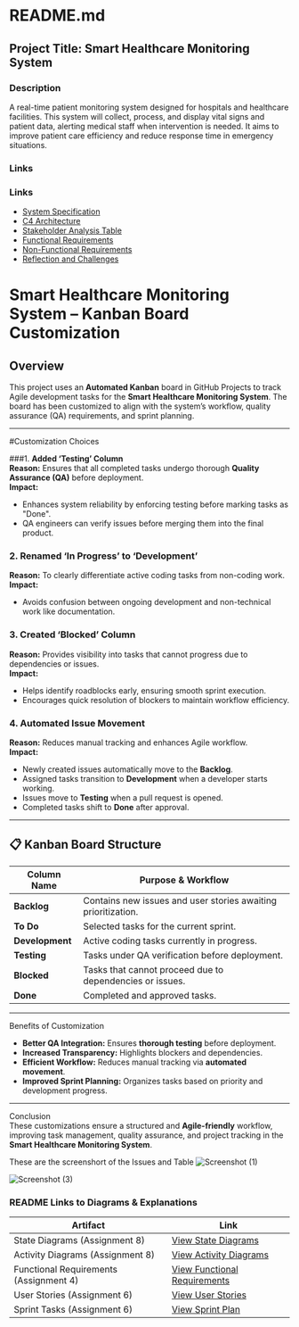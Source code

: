# README.md

## Project Title: Smart Healthcare Monitoring System

### Description
A real-time patient monitoring system designed for hospitals and healthcare facilities. This system will collect, process, and display vital signs and patient data, alerting medical staff when intervention is needed. It aims to improve patient care efficiency and reduce response time in emergency situations.

### Links
### Links
- [System Specification](SPECIFICATION.md)
- [C4 Architecture](ARCHITECTURE.md)
- [Stakeholder Analysis Table](STAKEHOLDERANALYSIS.md)
- [Functional Requirements](FUNCTIONALREQUIREMENTS.md)
- [Non-Functional Requirements](NON_FUNCTIONALREQUIREMENTS.md)
- [Reflection and Challenges](ReflectionandChallenges.md)

# Smart Healthcare Monitoring System – Kanban Board Customization

##  Overview  
This project uses an **Automated Kanban** board in GitHub Projects to track Agile development tasks for the **Smart Healthcare Monitoring System**. The board has been customized to align with the system’s workflow, quality assurance (QA) requirements, and sprint planning.

---

#Customization Choices  

###1. **Added ‘Testing’ Column**  
**Reason:** Ensures that all completed tasks undergo thorough **Quality Assurance (QA)** before deployment.  
**Impact:**  
- Enhances system reliability by enforcing testing before marking tasks as "Done".  
- QA engineers can verify issues before merging them into the final product.

### 2. **Renamed ‘In Progress’ to ‘Development’**  
**Reason:** To clearly differentiate active coding tasks from non-coding work.  
**Impact:**  
- Avoids confusion between ongoing development and non-technical work like documentation.  

### 3. **Created ‘Blocked’ Column**  
**Reason:** Provides visibility into tasks that cannot progress due to dependencies or issues.  
**Impact:**  
- Helps identify roadblocks early, ensuring smooth sprint execution.  
- Encourages quick resolution of blockers to maintain workflow efficiency.  

### 4. **Automated Issue Movement**  
**Reason:** Reduces manual tracking and enhances Agile workflow.  
**Impact:**  
- Newly created issues automatically move to the **Backlog**.  
- Assigned tasks transition to **Development** when a developer starts working.  
- Issues move to **Testing** when a pull request is opened.  
- Completed tasks shift to **Done** after approval.

---

## 📋 Kanban Board Structure  

| Column Name     | Purpose & Workflow                                               |
| --------------- | ---------------------------------------------------------------- |
| **Backlog**     | Contains new issues and user stories awaiting prioritization.    |
| **To Do**       | Selected tasks for the current sprint.                           |
| **Development** | Active coding tasks currently in progress.                      |
| **Testing**     | Tasks under QA verification before deployment.                   |
| **Blocked**     | Tasks that cannot proceed due to dependencies or issues.        |
| **Done**        | Completed and approved tasks.                                   |

---

 Benefits of Customization  
- **Better QA Integration:** Ensures **thorough testing** before deployment.  
- **Increased Transparency:** Highlights blockers and dependencies.  
- **Efficient Workflow:** Reduces manual tracking via **automated movement**.  
- **Improved Sprint Planning:** Organizes tasks based on priority and development progress.

---

Conclusion  
These customizations ensure a structured and **Agile-friendly** workflow, improving task management, quality assurance, and project tracking in the **Smart Healthcare Monitoring System**.

These are the screenshort of the Issues and Table
![Screenshot (1)](https://github.com/user-attachments/assets/20f9a7dc-0b41-4e74-b3b3-c12f315cf4ae)

![Screenshot (3)](https://github.com/user-attachments/assets/40a1d1ab-3be3-493a-9771-b1ded9259571)

### README Links to Diagrams & Explanations

| Artifact                              | Link |
|---------------------------------------|------|
| State Diagrams (Assignment 8)         | [View State Diagrams](./docs/assignment8_state_diagrams.md) |
| Activity Diagrams (Assignment 8)      | [View Activity Diagrams](./docs/assignment8_activity_diagrams.md) |
| Functional Requirements (Assignment 4)| [View Functional Requirements](./docs/assignment4_requirements.md) |
| User Stories (Assignment 6)           | [View User Stories](./docs/assignment6_user_stories.md) |
| Sprint Tasks (Assignment 6)           | [View Sprint Plan](./docs/assignment6_sprint_plan.md) |





